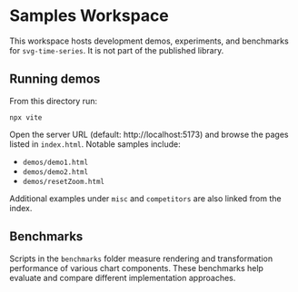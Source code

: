 # Samples Workspace

This workspace hosts development demos, experiments, and benchmarks for `svg-time-series`. It is not part of the published library.

## Running demos

From this directory run:

```
npx vite
```

Open the server URL (default: http://localhost:5173) and browse the pages listed in `index.html`. Notable samples include:

- `demos/demo1.html`
- `demos/demo2.html`
- `demos/resetZoom.html`

Additional examples under `misc` and `competitors` are also linked from the index.

## Benchmarks

Scripts in the `benchmarks` folder measure rendering and transformation performance of various chart components. These benchmarks help evaluate and compare different implementation approaches.
